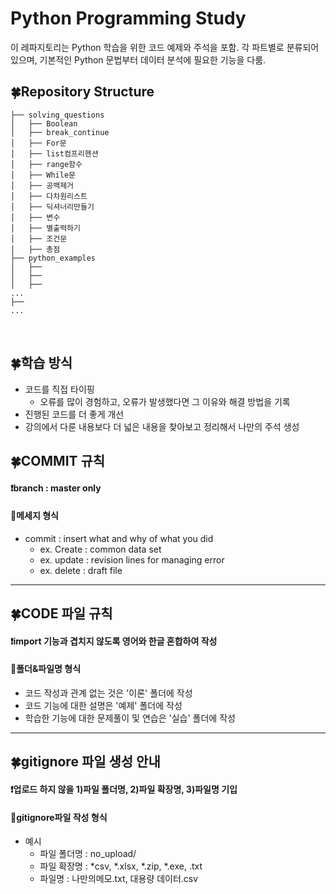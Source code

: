 # Python Programming Study
이 레파지토리는 Python 학습을 위한 코드 예제와 주석을 포함.
각 파트별로 분류되어 있으며, 기본적인 Python 문법부터 데이터 분석에 필요한 기능을 다룸.
   
  
## 🍀Repository Structure
```
├── solving_questions
│   ├── Boolean
│   ├── break_continue
│   ├── For문
│   ├── list컴프리헨션
│   ├── range함수
│   ├── While문
│   ├── 공백제거
│   ├── 다차원리스트
│   ├── 딕셔너리만들기
│   ├── 변수
│   ├── 별출력하기
│   ├── 조건문
│   ├── 총점
├── python_examples
│   ├── 
│   ├── 
│   ├── 
...
├── 
...

```


<br />

## 🍀학습 방식
- 코드를 직접 타이핑
  - 오류를 많이 경험하고, 오류가 발생했다면 그 이유와 해결 방법을 기록
- 진행된 코드를 더 좋게 개선
- 강의에서 다룬 내용보다 더 넓은 내용을 찾아보고 정리해서 나만의 주석 생성



## 🍀COMMIT 규칙
#### ❗branch : master only
#### 👀메세지 형식
* commit : insert what and why of what you did
  * ex. Create : common data set
  * ex. update : revision lines for managing error
  * ex. delete : draft file

------------------------------------------------------------------------------------------------
 
## 🍀CODE 파일 규칙
#### ❗import 기능과 겹치지 않도록 영어와 한글 혼합하여 작성
#### 👀폴더&파일명 형식
* 코드 작성과 관계 없는 것은 '이론' 폴더에 작성
* 코드 기능에 대한 설명은 '예제' 폴더에 작성
* 학습한 기능에 대한 문제풀이 및 연습은 '실습' 폴더에 작성

------------------------------------------------------------------------------------------------
 
 
## 🍀gitignore 파일 생성 안내
#### ❗업로드 하지 않을 1)파일 폴더명, 2)파일 확장명, 3)파일명 기입
#### 👀gitignore파일 작성 형식
* 예시
  * 파일 폴더명 : no_upload/
  * 파일 확장명 : *csv, *.xlsx, *.zip, *.exe, .txt
  * 파일명 : 나만의메모.txt, 대용량 데이터.csv


<br />
